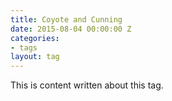 ```yaml
---
title: Coyote and Cunning
date: 2015-08-04 00:00:00 Z
categories:
- tags
layout: tag
---
```


This is content written about this tag. 
